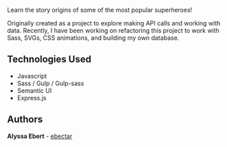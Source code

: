 Learn the story origins of some of the most popular superheroes!

Originally created as a project to explore making API calls and working with data. Recently, I have been working on refactoring this project to work with Sass, SVGs, CSS animations, and building my own database.

## Technologies Used
- Javascript
- Sass / Gulp / Gulp-sass
- Semantic UI
- Express.js

## Authors
**Alyssa Ebert** - [ebectar](https://github.com/ebectar)